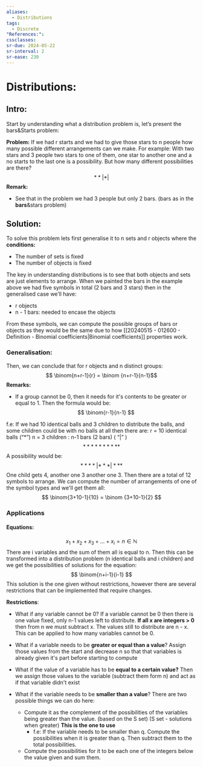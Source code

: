 ```yaml
---
aliases:
  - Distributions
tags:
  - Discrete
"References:": 
cssclasses: 
sr-due: 2024-05-22
sr-interval: 2
sr-ease: 230
---
```

# Distributions: 
## Intro:
Start by understanding what a distribution problem is, let’s present the bars&Starts problem:

**Problem:**
	If we had r starts and we had to give those stars to n people how many possible different arrangements can we make. 
	For example: With two stars and 3 people two stars to one of them, one star to another one and a no starts to the last one is a possibility. But how many different possibilities are there?
	$$
	**| * |
	$$
**Remark:**
+ See that in the problem we had 3 people but only 2 bars. (bars as in the **bars**&stars problem)

## Solution:
To solve this problem lets first generalise it to n sets and r objects where the **conditions:**
+ The number of sets is fixed
+ The number of objects is fixed

The key in understanding distributions is to see that both objects and sets are just elements to arrange. When we painted the bars in the example above we had five symbols in total (2 bars and 3 stars) then in the generalised case we’ll have: 

+ r objects
+ n - 1 bars: needed to encase the objects

From these symbols, we can compute the possible groups of bars or objects as they would be the same due to how [[20240515 - 012600 - Definition - Binomial coefficients|Binomial coefficients]] properties work.

### Generalisation: 
Then, we can conclude that for r objects and n distinct groups:
$$
\binom{n+r-1}{r} = \binom {n+r-1}{n-1}$$
**Remarks:** 

+ If a group cannot be 0, then it needs for it's contents to be greater or equal to 1. Then the formula would be: 
$$
\binom{r-1}{n-1}
$$


f.e: 
	If we had 10 identical balls and 3 children to distribute the balls, and some children could be with no balls at all then there are: 
	r = 10 identical balls (“\*”)
	n = 3 children : n-1 bars (2 bars) ( “|” )
	$$
	* * * * * * * * * * 
	$$
	A possibility would be: 
	$$
	* * * *| * * * |* * * 
	$$
	One child gets 4, another one 3 another one 3. 
	Then there are a total of 12 symbols to arrange. We can compute the number of arrangements of one of the symbol types and we'll get them all: 
	$$
	\binom{3+10-1}{10} = \binom {3+10-1}{2}
	$$


### Applications 
#### Equations: 
$$
x_1 + x_2 + x_3+...+ x_i = n \in \mathbb{N}
$$
There are i variables and the sum of them all is equal to n. Then this can be transformed into a distribution problem (n identical balls and i children) and we get the possibilities of solutions for the equation: 
$$
\binom{n+i-1}{i-1}
$$
This solution is the one given without restrictions, however there are several restrictions that can be implemented that require changes.

**Restrictions**:
+ What if any variable cannot be 0? 
  If a variable cannot be 0 then there is one value fixed, only n-1 values left to distribute. 
  **If all x are integers > 0** then from n we must subtract x. The values still to distribute are n - x. 
  This can be applied to how many variables cannot be 0.
  
+ What if a variable needs to be **greater or equal than a value**? Assign those values from the start and decrease n so that that variables is already given it's part before starting to compute
+ What if the value of a variable has to be **equal to a certain value?** Then we assign those values to the variable (subtract them form n) and act as if that variable didn't exist
+ What if the variable needs to be **smaller than a value**? There are two possible things we can do here: 
	+ Compute it as the complement of the possibilities of the variables being greater than the value. (based on the S set) (S set - solutions when greater) **This is the one to use** 
		+ f.e: If the variable needs to be smaller than q. Compute the possibilities when it is greater than q. Then subtract them to the total possibilities. 
	+ Compute the possibilities for it to be each one of the integers below the value given and sum them.